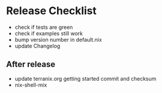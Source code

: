 # Release Checklist

* check if tests are green
* check if examples still work
* bump version number in default.nix
* update Changelog

## After release

* update terranix.org getting started commit and checksum
* nix-shell-mix
